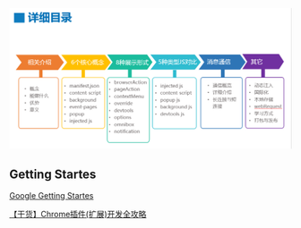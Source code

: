 ![ChromeExtension 总览](/docs/images/details.png)

## Getting Startes
[Google Getting Startes](https://developer.chrome.com/docs/extensions/mv3/getstarted/)

[【干货】Chrome插件(扩展)开发全攻略](https://blog.csdn.net/weixin_33762321/article/details/85913723)